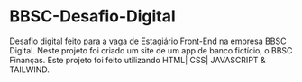 # BBSC-Desafio-Digital
Desafio digital feito para a vaga de Estagiário Front-End na empresa BBSC Digital. Neste projeto foi criado um site de um app de banco fictício, o BBSC Finanças. Este projeto foi feito utilizando HTML| CSS| JAVASCRIPT & TAILWIND. 
